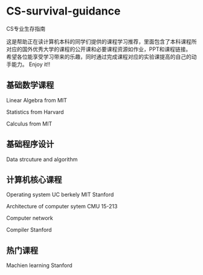 # CS-survival-guidance
CS专业生存指南


这是帮助正在读计算机本科的同学们提供的课程学习推荐，里面包含了本科课程所对应的国外优秀大学的课程的公开课和必要课程资源如作业，PPT和课程链接。
希望各位能享受学习带来的乐趣，同时通过完成课程对应的实验课提高的自己的动手能力。
Enjoy it!!


## 基础数学课程
Linear Algebra 
from MIT

Statistics 
from Harvard

Calculus 
from MIT

## 基础程序设计
Data strcuture and algorithm


## 计算机核心课程
Operating system
UC berkely
MIT
Stanford

Architecture of computer sytem
CMU 15-213

Computer network

Compiler
Stanford

## 热门课程
Machien learning
Stanford
